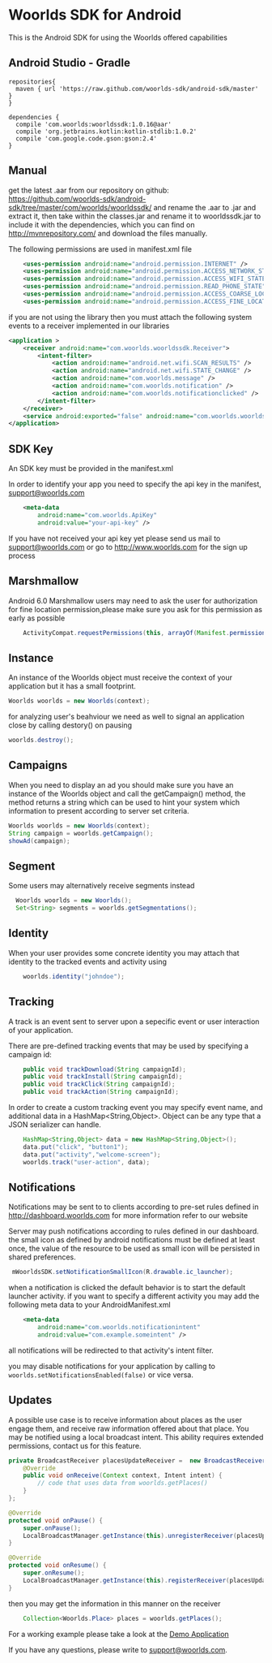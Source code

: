 Woorlds SDK for Android
=======================

This is the Android SDK for using the Woorlds offered capabilities

## Android Studio - Gradle

```
repositories{
  maven { url 'https://raw.github.com/woorlds-sdk/android-sdk/master' }
}

dependencies {
  compile 'com.woorlds:woorldssdk:1.0.16@aar'
  compile 'org.jetbrains.kotlin:kotlin-stdlib:1.0.2'
  compile 'com.google.code.gson:gson:2.4'
}

```

## Manual

get the latest .aar from our repository on github: https://github.com/woorlds-sdk/android-sdk/tree/master/com/woorlds/woorldssdk/ and rename the .aar to .jar and extract it, then take within the classes.jar and rename it to woorldssdk.jar to include it with the dependencies, which you can find on http://mvnrepository.com/ and download the files manually.

The following permissions are used in manifest.xml file

```xml
    <uses-permission android:name="android.permission.INTERNET" />
    <uses-permission android:name="android.permission.ACCESS_NETWORK_STATE" />
    <uses-permission android:name="android.permission.ACCESS_WIFI_STATE" />
    <uses-permission android:name="android.permission.READ_PHONE_STATE" />
    <uses-permission android:name="android.permission.ACCESS_COARSE_LOCATION" />
    <uses-permission android:name="android.permission.ACCESS_FINE_LOCATION" />
```

if you are not using the library then you must attach the following system events to a receiver implemented in our libraries

```xml
<application >
    <receiver android:name="com.woorlds.woorldssdk.Receiver">
        <intent-filter>
            <action android:name="android.net.wifi.SCAN_RESULTS" />
            <action android:name="android.net.wifi.STATE_CHANGE" />
            <action android:name="com.woorlds.message" />
            <action android:name="com.woorlds.notification" />
            <action android:name="com.woorlds.notificationclicked" />
        </intent-filter>
    </receiver>
    <service android:exported="false" android:name="com.woorlds.woorldssdk.Service"/>
</application>
```

## SDK Key

An SDK key must be provided in the manifest.xml

In order to identify your app you need to specify the api key in the manifest, <support@woorlds.com>
```xml
    <meta-data
        android:name="com.woorlds.ApiKey"
        android:value="your-api-key" />
```

If you have not received your api key yet please send us mail to <support@woorlds.com> or go to http://www.woorlds.com for the sign up process

## Marshmallow

Android 6.0 Marshmallow users may need to ask the user for authorization for fine location permission,please make sure you ask for this permission as early as possible

```java
    ActivityCompat.requestPermissions(this, arrayOf(Manifest.permission.ACCESS_COARSE_LOCATION), 0);
```

## Instance

An instance of the Woorlds object must receive the context of your application but it has a small footprint.

```java
Woorlds woorlds = new Woorlds(context);
```

for analyzing user's beahviour we need as well to signal an application close by calling destory() on pausing

```java
woorlds.destroy();
```


## Campaigns

When you need to display an ad you should make sure you have an instance of the Woorlds object and call the getCampaign() method, the method returns a string which can be used to hint your system which information to present according to server set criteria.

```java
Woorlds woorlds = new Woorlds(context);
String campaign = woorlds.getCampaign();
showAd(campaign);
```

## Segment

Some users may alternatively receive segments instead

```java
  Woorlds woorlds = new Woorlds();
  Set<String> segments = woorlds.getSegmentations();
```

## Identity

When your user provides some concrete identity you may attach that identity to the tracked events and activity using

```java
    woorlds.identity("johndoe");
```

## Tracking

A track is an event sent to server upon a sepecific event or user interaction of your application.

There are pre-defined tracking events that may be used by specifying a campaign id:

```java
    public void trackDownload(String campaignId);
    public void trackInstall(String campaignId);
    public void trackClick(String campaignId);
    public void trackAction(String campaignId);
```

In order to create a custom tracking event you may specify event name, and additional data in a HashMap<String,Object>. Object can be any type that a JSON serializer can handle.

```java
    HashMap<String,Object> data = new HashMap<String,Object>();
    data.put("click", "button1");
    data.put("activity","welcome-screen");
    woorlds.track("user-action", data);
```

## Notifications

Notifications may be sent to to clients according to pre-set rules defined in http://dashboard.woorlds.com for more information refer to our website

Server may push notifications according to rules defined in our dashboard. the small icon as defined by android notifications must be defined at least once, the value of the resource to be used as small icon will be persisted in shared preferences.

```java
 mWoorldsSDK.setNotificationSmallIcon(R.drawable.ic_launcher);
```

when a notification is clicked the default behavior is to start the default launcher activity. if you want to specify a different activity you may add the following meta data to your AndroidManifest.xml

```xml
    <meta-data
        android:name="com.woorlds.notificationintent"
        android:value="com.example.someintent" />
```

all notifications will be redirected to that activity's intent filter.

you may disable notifications for your application by calling to `woorlds.setNotificationsEnabled(false)` or vice versa.

## Updates

A possible use case is to receive information about places as the user engage them, and receive raw information offered about that place. You may be notified using a local broadcast intent. This ability requires extended permissions, contact us for this feature.

```java
private BroadcastReceiver placesUpdateReceiver =  new BroadcastReceiver() {
    @Override
    public void onReceive(Context context, Intent intent) {
        // code that uses data from woorlds.getPlaces()
    }
};

@Override
protected void onPause() {
    super.onPause();
    LocalBroadcastManager.getInstance(this).unregisterReceiver(placesUpdateReceiver);
}

@Override
protected void onResume() {
    super.onResume();
    LocalBroadcastManager.getInstance(this).registerReceiver(placesUpdateReceiver, new IntentFilter("com.woorlds.update.intent"));
}

```

then you may get the information in this manner on the receiver

```java
    Collection<Woorlds.Place> places = woorlds.getPlaces();
```

For a working example please take a look at the [Demo Application](WoorldsTest/app/src/main/java/woorlds/com/woorldstest/MainActivity.java)

If you have any questions, please write to <support@woorlds.com>.
